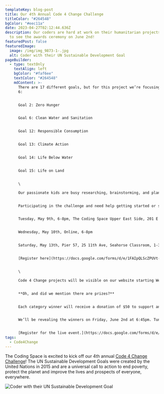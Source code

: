 ```yaml
---
templateKey: blog-post
title: Our 4th Annual Code 4 Change Challenge
titleColor: "#264548"
bgColor: "#eec11a"
date: 2023-04-27T02:12:44.636Z
description: Our coders are hard at work on their humanitarian projects. Tune in
  to see the awards ceremony on June 2nd!
featuredPost: false
featuredImage:
  image: /img/img_9873-1-.jpg
  alt: Coder with their UN Sustainable Development Goal
pageBuilder:
  - type: textOnly
    textAlign: left
    bgColor: "#faf6ee"
    textColor: "#264548"
    mdContent: >-
      There are 17 different goals, but for this project we’re focusing on these
      6:


      Goal 2: Zero Hunger


      Goal 6: Clean Water and Sanitation


      Goal 12: Responsible Consumption


      Goal 13: Climate Action


      Goal 14: Life Below Water


      Goal 15: Life on Land


      \

      Our passionate kids are busy researching, brainstorming, and planning out their coding projects that bring awareness, ideas, and hope to solving these big issues. Projects are due Friday, May 19th, and we can’t wait to see what they create. 


      Participating in the challenge and need help getting started or stuck on a particular part of your project? We’ll be hosting several workshops leading up to the deadline:


      Tuesday, May 9th, 6-8pm, The Coding Space Upper East Side, 201 E 83rd St


      Wednesday, May 10th, Online, 6-8pm


      Saturday, May 13th, Pier 57, 25 11th Ave, Seahorse Classroom, 1-3pm


      [Register here](https://docs.google.com/forms/d/e/1FAIpQLScZPUVt-SNuMMsGi-ios0oiidorjkpteFannhKZI82h-7A3Yw/viewform)


      \

      Code 4 Change projects will be visible on our website starting Wednesday, May 24th where everyone will have the chance to vote for Coders’ Choice - the project that coders think deserves to be highlighted for showcasing particularly impressive coding skills, sustainable solutions, and educational value. Our team of Mentors will also be awarding winners in several categories.


      **Oh, and did we mention there are prizes?**


      Each category winner will receive a donation of $50 to support an organization that embodies the spirit of Code 4 Change, as well as a certificate of achievement. All projects will be featured on the TCS website, and winning projects will be showcased in a special blog.


      We’ll be revealing the winners on Friday, June 2nd at 6:45pm. Tune in on Instagram to watch the livestream or see it in person at our Upper East Side location. Doors open at 6!


      [Register for the live event.](https://docs.google.com/forms/d/e/1FAIpQLSesog2zPQzwzrPEKB4uh3GShY9Pv72ZP_e8hzqSvlApCFbPbg/viewform)
tags:
  - Code4Change
---
```

The Coding Space is excited to kick off our 4th annual [Code 4 Change Challenge](https://www.thecodingspace.com/code-4-change/)! The UN Sustainable Development Goals were created by the United Nations in 2015 and are a universal call to action to end poverty, protect the planet and improve the lives and prospects of everyone, everywhere.

![Coder with their UN Sustainable Development Goal](/img/img_9873-1-.jpg)